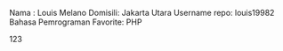 Nama    : Louis Melano
Domisili: Jakarta Utara
Username repo: louis19982  
Bahasa Pemrograman Favorite: PHP

123
